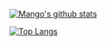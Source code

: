 [![Mango's github stats](https://github-readme-stats.vercel.app/api?username=Eric113672)](https://github.com/mango-lzp/github-readme-stats)


[![Top Langs](https://github-readme-stats.vercel.app/api/top-langs/?username=Eric113672&layout=compact)](https://github.com/anuraghazra/github-readme-stats)
